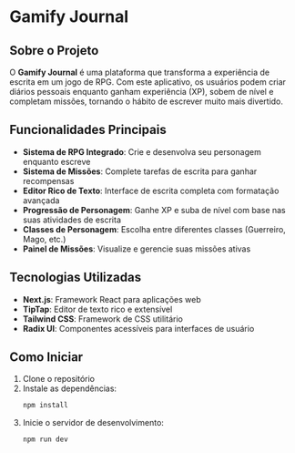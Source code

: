 # Gamify Journal

## Sobre o Projeto

O **Gamify Journal** é uma plataforma que transforma a experiência de escrita em um jogo de RPG. Com este aplicativo, os usuários podem criar diários pessoais enquanto ganham experiência (XP), sobem de nível e completam missões, tornando o hábito de escrever muito mais divertido.

## Funcionalidades Principais

- **Sistema de RPG Integrado**: Crie e desenvolva seu personagem enquanto escreve
- **Sistema de Missões**: Complete tarefas de escrita para ganhar recompensas
- **Editor Rico de Texto**: Interface de escrita completa com formatação avançada
- **Progressão de Personagem**: Ganhe XP e suba de nível com base nas suas atividades de escrita
- **Classes de Personagem**: Escolha entre diferentes classes (Guerreiro, Mago, etc.)
- **Painel de Missões**: Visualize e gerencie suas missões ativas

## Tecnologias Utilizadas

- **Next.js**: Framework React para aplicações web
- **TipTap**: Editor de texto rico e extensível
- **Tailwind CSS**: Framework de CSS utilitário
- **Radix UI**: Componentes acessíveis para interfaces de usuário

## Como Iniciar

1. Clone o repositório
2. Instale as dependências:
   ```bash
   npm install
   ```
3. Inicie o servidor de desenvolvimento:
   ```bash
   npm run dev
   ```

